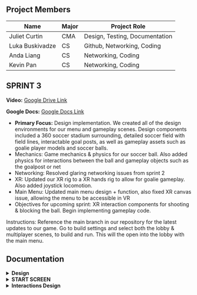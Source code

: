 ## Project Members

| Name            | Major | Project Role                          |
|-----------------|-------|---------------------------------------|
| Juliet Curtin   | CMA   | Design, Testing, Documentation        |
| Luka Buskivadze | CS    | Github, Networking, Coding            |
| Anda Liang      | CS    | Networking, Coding                    |
| Kevin Pan       | CS    | Networking, Coding                    |

## SPRINT 3
**Video:** [Google Drive Link](https://drive.google.com/file/d/1-W5sLKd7UQ8LdRz1HrU8d9a2KGS6FsDG/view?usp=sharing)

**Google Docs:** [Google Docs Link](https://docs.google.com/document/d/1MNm1wzhELmtL3zWZq8YknuVYYHkd-Rv-Vy4yR8dvoDA/edit?usp=sharing)
- **Primary Focus:** Design implementation. We created all of the design environments for our menu and gameplay scenes. Design components included a 360 soccer stadium surrounding, detailed soccer field with field lines, interactable goal posts, as well as gameplay assets such as goalie player models and soccer balls. 
- Mechanics: Game mechanics & physics for our soccer ball. Also added physics for interactions between the ball and gameplay objects such as the goalpost or net
- Networking: Resolved glaring networking issues from sprint 2
- XR: Updated our XR rig to a XR hands rig to allow for goalie gameplay. Also added joystick locomotion.
- Main Menu: Updated main menu design + function, also fixed XR canvas issue, allowing the menu to be accessible in VR
- Objectives for upcoming sprint: XR interaction components for shooting & blocking the ball. Begin implementing gameplay code.

Instructions: Reference the main branch in our repository for the latest updates to our game. Go to build settings and select both the lobby & multiplayer scenes, to build and run. This will the open into the lobby with the main menu. 


## Documentation
<details>
<summary><strong>Design</strong></summary>

- **Color Palette:** Vibrant and contrasting colors to highlight players, the ball, and goals, while maintaining a nostalgic feel.
- **Environment:** Stadium modeled after iconic MLS arena from the past.
- **Goalie Design:** Classic goalie uniforms.
- **Animations:** Realistic goalie movements, dives, and reactions, utilizing motion capture technology for authenticity.
- **Player Perspective:** First-person perspective.
- **Scoring System:** Traditional scoring, tab that keeps track of goals.
- **Crowd Noise:** Dynamic crowd reactions that respond to the player’s performance, enhancing the immersive experience.
- **Sound Effects:** Realistic sounds for actions like ball kicks, goal posts hits, and player movements.
- **Spatial Awareness:** Ensuring players have a sense of their virtual environment to navigate the goalpost effectively and make saves.

</details>

<details>
<summary><strong>START SCREEN</strong></summary>

**Elements and Mood:**  
Visual: The user is positioned as a goalie on a soccer field, facing an opposing goal that serves as the interactive start menu, set against a backdrop of energetically cheering fans.

**Why This Start Screen:**  
- **Immediacy:** Placing the user directly in the goalie position immediately immerses them in the core experience of the game, aligning with the game’s focus on goalkeeping duels.
- **Anticipation:** Viewing the opposing goal and seeing the crowd sets the stage and builds anticipation, subtly communicating that they will soon be part of an exciting match-up.
- **Simplicity:** The straightforward environment avoids overwhelming the user with too many initial options or information, making it welcoming for users of all experience levels.

**What is Next in Future Design?**  
In the subsequent phases of design, audio elements, and interactive features will be integrated to enhance user engagement right from the home screen. The incorporation of spatial audio will immerse users in an auditory environment, where cheers from the fans, subtle field noises, and dynamic commentary come from all directions. Furthermore, the ability to physically interact with the soccer ball on the home screen will be introduced; users can pick it up and shoot it toward the goal, where the buttons are placed. Shooting the ball at a button will activate the corresponding option. Additionally, to augment the 3D visual experience, we will add more depth to the background.

**What is the Mood?**  
The overarching mood will be excitement, anticipation, and energetic readiness. The user, when entering the virtual space, should immediately be in a wave of exhilaration and be mentally and physically ready to dive into action.

**How Will We Achieve That Mood?**  
Achieving the desired mood will be achieved through a combination of visual cues, soundscapes, and interactive elements. The fans in the stands will not just be visual entities but will cheer, chant, and react dynamically to the user’s actions. Sound effects will be realistically designed, providing an authentic experience. Moreover, the visual and interactive elements will be crafted to be responsive and engaging; for instance, successfully hitting a button with the ball might trigger a round of applause or a celebratory cheer from the crowd.

</details>

<details>
<summary><strong>Interactions Design</strong></summary>

We have an interactable ball. Planning to do SFX interactable and inter-object interactables, i.e. cheering sounds when the ball makes contact with the net or the opposing goalie stops the ball. We are not using the default red raycast, because it feels as though that might interfere with the natural feel of the game. For hands and controllers we are going to attempt to download character models from the asset store, but if we are unable we can create cubes for hands and a head. The user body will stay the same throughout the entire experience as they will be the player the entire time. We plan on using continuous locomotion for movement and adding field boundaries to restrict where players can go on the field.

</details>

